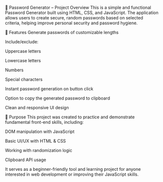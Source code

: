 🔐 Password Generator – Project Overview
This is a simple and functional Password Generator built using HTML, CSS, and JavaScript. The application allows users to create secure, random passwords based on selected criteria, helping improve personal security and password hygiene.

🧠 Features
Generate passwords of customizable lengths

Include/exclude:

Uppercase letters

Lowercase letters

Numbers

Special characters

Instant password generation on button click

Option to copy the generated password to clipboard

Clean and responsive UI design

🎯 Purpose
This project was created to practice and demonstrate fundamental front-end skills, including:

DOM manipulation with JavaScript

Basic UI/UX with HTML & CSS

Working with randomization logic

Clipboard API usage

It serves as a beginner-friendly tool and learning project for anyone interested in web development or improving their JavaScript skills.

